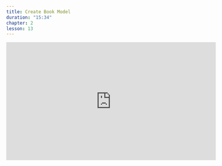 ```yaml
---
title: Create Book Model
duration: "15:34"
chapter: 2
lesson: 13
---
```


<iframe width="560" height="315" src="https://www.youtube.com/embed/pFFvJuq_u0g" title="YouTube video player" frameborder="0" allow="accelerometer; autoplay; clipboard-write; encrypted-media; gyroscope; picture-in-picture; web-share" allowfullscreen></iframe>